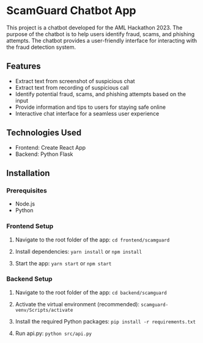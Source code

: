 # ScamGuard Chatbot App

This project is a chatbot developed for the AML Hackathon 2023.
The purpose of the chatbot is to help users identify fraud, scams, and phishing attempts.
The chatbot provides a user-friendly interface for interacting with the fraud detection system.

## Features

- Extract text from screenshot of suspicious chat
- Extract text from recording of suspicious call
- Identify potential fraud, scams, and phishing attempts based on the input
- Provide information and tips to users for staying safe online
- Interactive chat interface for a seamless user experience

## Technologies Used

- Frontend: Create React App
- Backend: Python Flask

## Installation

### Prerequisites

- Node.js
- Python

### Frontend Setup

1. Navigate to the root folder of the app:
`cd frontend/scamguard`

2. Install dependencies:
`yarn install` or `npm install`

3. Start the app:
`yarn start` or `npm start`

### Backend Setup

1. Navigate to the root folder of the app:
`cd backend/scamguard`

2. Activate the virtual environment (recommended):
`scamguard-venv/Scripts/activate`

3. Install the required Python packages:
`pip install -r requirements.txt`

4. Run api.py:
`python src/api.py`
